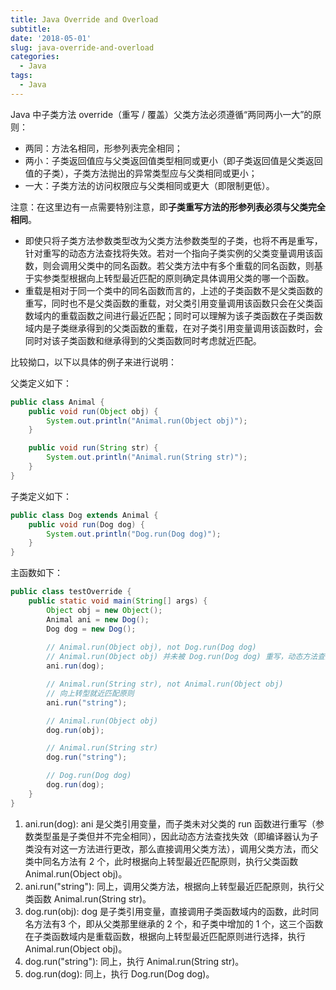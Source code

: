 ```yaml
---
title: Java Override and Overload
subtitle:
date: '2018-05-01'
slug: java-override-and-overload
categories:
  - Java
tags:
  - Java
---
```


Java 中子类方法 override（重写 / 覆盖）父类方法必须遵循“两同两小一大”的原则：

* 两同：方法名相同，形参列表完全相同；
* 两小：子类返回值应与父类返回值类型相同或更小（即子类返回值是父类返回值的子类），子类方法抛出的异常类型应与父类相同或更小；
* 一大：子类方法的访问权限应与父类相同或更大（即限制更低）。

注意：在这里边有一点需要特别注意，即**子类重写方法的形参列表必须与父类完全相同**。

* 即使只将子类方法参数类型改为父类方法参数类型的子类，也将不再是重写，针对重写的动态方法查找将失效。若对一个指向子类实例的父类变量调用该函数，则会调用父类中的同名函数。若父类方法中有多个重载的同名函数，则基于实参类型根据向上转型最近匹配的原则确定具体调用父类的哪一个函数。
* 重载是相对于同一个类中的同名函数而言的，上述的子类函数不是父类函数的重写，同时也不是父类函数的重载，对父类引用变量调用该函数只会在父类函数域内的重载函数之间进行最近匹配；同时可以理解为该子类函数在子类函数域内是子类继承得到的父类函数的重载，在对子类引用变量调用该函数时，会同时对该子类函数和继承得到的父类函数同时考虑就近匹配。

比较拗口，以下以具体的例子来进行说明：

父类定义如下：

```java
public class Animal {
    public void run(Object obj) {
        System.out.println("Animal.run(Object obj)");
    }

    public void run(String str) {
        System.out.println("Animal.run(String str)");
    }
}
```

子类定义如下：

```java
public class Dog extends Animal {
    public void run(Dog dog) {
        System.out.println("Dog.run(Dog dog)");
    }
}
```

主函数如下：

```java
public class testOverride {
    public static void main(String[] args) {
        Object obj = new Object();
        Animal ani = new Dog();
        Dog dog = new Dog();
          
        // Animal.run(Object obj), not Dog.run(Dog dog)
        // Animal.run(Object obj) 并未被 Dog.run(Dog dog) 重写，动态方法查找失效，直接调用父类方法，且遵循向上转型就近匹配原则
        ani.run(dog);

        // Animal.run(String str), not Animal.run(Object obj)
        // 向上转型就近匹配原则
        ani.run("string");

        // Animal.run(Object obj)
        dog.run(obj);

        // Animal.run(String str)
        dog.run("string");

        // Dog.run(Dog dog)
        dog.run(dog);
    }
}
```

1. ani.run(dog): ani 是父类引用变量，而子类未对父类的 run 函数进行重写（参数类型虽是子类但并不完全相同），因此动态方法查找失效（即编译器认为子类没有对这一方法进行更改，那么直接调用父类方法），调用父类方法，而父类中同名方法有 2 个，此时根据向上转型最近匹配原则，执行父类函数 Animal.run(Object obj)。
2. ani.run("string"): 同上，调用父类方法，根据向上转型最近匹配原则，执行父类函数 Animal.run(String str)。
3. dog.run(obj): dog 是子类引用变量，直接调用子类函数域内的函数，此时同名方法有3 个，即从父类那里继承的 2 个，和子类中增加的 1 个，这三个函数在子类函数域内是重载函数，根据向上转型最近匹配原则进行选择，执行 Animal.run(Object obj)。
4. dog.run("string"): 同上，执行 Animal.run(String str)。
5. dog.run(dog): 同上，执行 Dog.run(Dog dog)。
